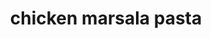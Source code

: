 ---
id: 593044f844e3ce00113dfb6d
servings: 6
notes:
directions: 'heat a large pot over medium-high heat
add 2 tablespoons of olive oil and chicken breast
season with salt and pepper to taste
cook until chicken is no longer pink
remove and set aside.

add the remaining tablespoon of oil
 and the mushrooms and onion to skillet
season with salt and pepper to taste
cook until onions are browned; stirring occasionally

return the chicken to the pot
add the stock
 cream
 wine
 and pasta and bring up to a simmer
add the pasta and cover

simmer until pasta is tender (about 15-20 minutes) stirring occasionally
when pasta is tender
 stir in parmesan cheese until smooth
remove from heat
garnish with fresh parsley'
ingredients: '3 tablespoons olive oil
1 ½ pounds boneless skinless chicken breast (cut in chunks)
2 cups sliced white or button mushrooms
1 white onion (sliced)
3 cups chicken stock
1 ½ cups heavy cream
1 cup marsala wine
3 cups uncooked penne pasta
1 cup shredded parmesan cheese
salt and pepper (to taste)
fresh parsley (optional garnish)'
rating:
ease:
category: main course
href: 'https: //www.buzzfeed.com/mikeprice/make-an-amazing-chicken-marsala-pasta-dinner-using-only-one?bffbtasty&ref=bffbtasty&utm_term=.vvnzd3zjy.br09719wz'
totalTime:
cookTime:
prepTime:
title: chicken marsala pasta
img:
slug: chicken-marsala-pasta
---